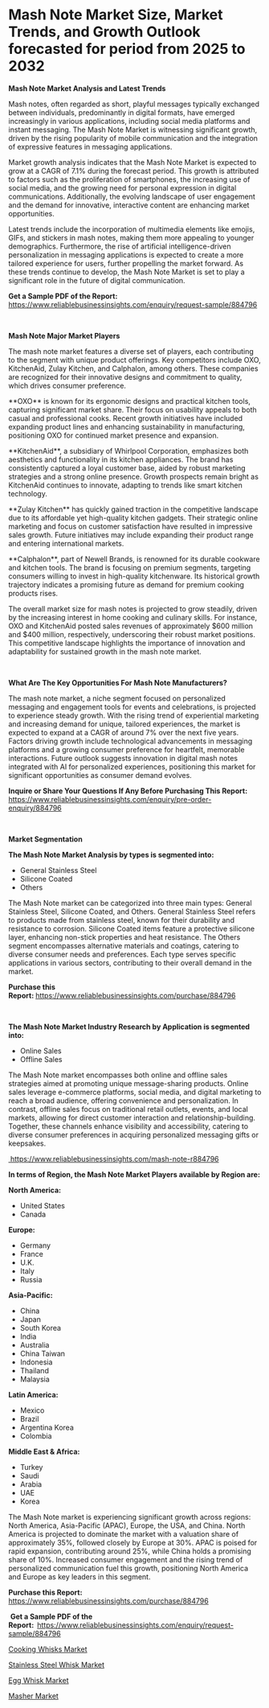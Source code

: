 <p><h1>Mash Note Market Size, Market Trends, and Growth Outlook forecasted for period from 2025 to 2032</h1></p><p><strong>Mash Note Market Analysis and Latest Trends</strong></p>
<p><p>Mash notes, often regarded as short, playful messages typically exchanged between individuals, predominantly in digital formats, have emerged increasingly in various applications, including social media platforms and instant messaging. The Mash Note Market is witnessing significant growth, driven by the rising popularity of mobile communication and the integration of expressive features in messaging applications.</p><p>Market growth analysis indicates that the Mash Note Market is expected to grow at a CAGR of 7.1% during the forecast period. This growth is attributed to factors such as the proliferation of smartphones, the increasing use of social media, and the growing need for personal expression in digital communications. Additionally, the evolving landscape of user engagement and the demand for innovative, interactive content are enhancing market opportunities. </p><p>Latest trends include the incorporation of multimedia elements like emojis, GIFs, and stickers in mash notes, making them more appealing to younger demographics. Furthermore, the rise of artificial intelligence-driven personalization in messaging applications is expected to create a more tailored experience for users, further propelling the market forward. As these trends continue to develop, the Mash Note Market is set to play a significant role in the future of digital communication.</p></p>
<p><strong>Get a Sample PDF of the Report:&nbsp;</strong> <a href="https://www.reliablebusinessinsights.com/enquiry/request-sample/884796?utm_campaign=84&utm_medium=2&utm_source=Github&utm_content=ia&utm_term=05022025&utm_id=mash-note">https://www.reliablebusinessinsights.com/enquiry/request-sample/884796</a></p>
<p>&nbsp;</p>
<p><strong>Mash Note Major Market Players</strong></p>
<p><p>The mash note market features a diverse set of players, each contributing to the segment with unique product offerings. Key competitors include OXO, KitchenAid, Zulay Kitchen, and Calphalon, among others. These companies are recognized for their innovative designs and commitment to quality, which drives consumer preference.</p><p>**OXO** is known for its ergonomic designs and practical kitchen tools, capturing significant market share. Their focus on usability appeals to both casual and professional cooks. Recent growth initiatives have included expanding product lines and enhancing sustainability in manufacturing, positioning OXO for continued market presence and expansion.</p><p>**KitchenAid**, a subsidiary of Whirlpool Corporation, emphasizes both aesthetics and functionality in its kitchen appliances. The brand has consistently captured a loyal customer base, aided by robust marketing strategies and a strong online presence. Growth prospects remain bright as KitchenAid continues to innovate, adapting to trends like smart kitchen technology.</p><p>**Zulay Kitchen** has quickly gained traction in the competitive landscape due to its affordable yet high-quality kitchen gadgets. Their strategic online marketing and focus on customer satisfaction have resulted in impressive sales growth. Future initiatives may include expanding their product range and entering international markets.</p><p>**Calphalon**, part of Newell Brands, is renowned for its durable cookware and kitchen tools. The brand is focusing on premium segments, targeting consumers willing to invest in high-quality kitchenware. Its historical growth trajectory indicates a promising future as demand for premium cooking products rises.</p><p>The overall market size for mash notes is projected to grow steadily, driven by the increasing interest in home cooking and culinary skills. For instance, OXO and KitchenAid posted sales revenues of approximately $600 million and $400 million, respectively, underscoring their robust market positions. This competitive landscape highlights the importance of innovation and adaptability for sustained growth in the mash note market.</p></p>
<p>&nbsp;</p>
<p><strong>What Are The Key Opportunities For Mash Note Manufacturers?</strong></p>
<p><p>The mash note market, a niche segment focused on personalized messaging and engagement tools for events and celebrations, is projected to experience steady growth. With the rising trend of experiential marketing and increasing demand for unique, tailored experiences, the market is expected to expand at a CAGR of around 7% over the next five years. Factors driving growth include technological advancements in messaging platforms and a growing consumer preference for heartfelt, memorable interactions. Future outlook suggests innovation in digital mash notes integrated with AI for personalized experiences, positioning this market for significant opportunities as consumer demand evolves.</p></p>
<p><strong>Inquire or Share Your Questions If Any Before Purchasing This Report:</strong> <a href="https://www.reliablebusinessinsights.com/enquiry/pre-order-enquiry/884796?utm_campaign=84&utm_medium=2&utm_source=Github&utm_content=ia&utm_term=05022025&utm_id=mash-note">https://www.reliablebusinessinsights.com/enquiry/pre-order-enquiry/884796</a></p>
<p>&nbsp;</p>
<p><strong>Market Segmentation</strong></p>
<p><strong>The Mash Note Market Analysis by types is segmented into:</strong></p>
<p><ul><li>General Stainless Steel</li><li>Silicone Coated</li><li>Others</li></ul></p>
<p><p>The Mash Note market can be categorized into three main types: General Stainless Steel, Silicone Coated, and Others. General Stainless Steel refers to products made from stainless steel, known for their durability and resistance to corrosion. Silicone Coated items feature a protective silicone layer, enhancing non-stick properties and heat resistance. The Others segment encompasses alternative materials and coatings, catering to diverse consumer needs and preferences. Each type serves specific applications in various sectors, contributing to their overall demand in the market.</p></p>
<p><strong>Purchase this Report:&nbsp;</strong><a href="https://www.reliablebusinessinsights.com/purchase/884796?utm_campaign=84&utm_medium=2&utm_source=Github&utm_content=ia&utm_term=05022025&utm_id=mash-note">https://www.reliablebusinessinsights.com/purchase/884796</a></p>
<p>&nbsp;</p>
<p><strong>The Mash Note Market Industry Research by Application is segmented into:</strong></p>
<p><ul><li>Online Sales</li><li>Offline Sales</li></ul></p>
<p><p>The Mash Note market encompasses both online and offline sales strategies aimed at promoting unique message-sharing products. Online sales leverage e-commerce platforms, social media, and digital marketing to reach a broad audience, offering convenience and personalization. In contrast, offline sales focus on traditional retail outlets, events, and local markets, allowing for direct customer interaction and relationship-building. Together, these channels enhance visibility and accessibility, catering to diverse consumer preferences in acquiring personalized messaging gifts or keepsakes.</p></p>
<p><a href="https://www.reliablebusinessinsights.com/mash-note-r884796?utm_campaign=84&utm_medium=2&utm_source=Github&utm_content=ia&utm_term=05022025&utm_id=mash-note">&nbsp;https://www.reliablebusinessinsights.com/mash-note-r884796</a></p>
<p><strong>In terms of Region, the Mash Note Market Players available by Region are:</strong></p>
<p>
    <p> <strong> North America: </strong>
        <ul>
            <li>United States</li>
            <li>Canada</li>
        </ul>
        </p> 
    <p> <strong> Europe: </strong>
        <ul>
            <li>Germany</li>
            <li>France</li>
            <li>U.K.</li>
            <li>Italy</li>
            <li>Russia</li>
        </ul>
        </p> 
    <p> <strong> Asia-Pacific: </strong>
        <ul>
            <li>China</li>
            <li>Japan</li>
            <li>South Korea</li>
            <li>India</li>
            <li>Australia</li>
            <li>China Taiwan</li>
            <li>Indonesia</li>
            <li>Thailand</li>
            <li>Malaysia</li>
        </ul>
        </p> 
    <p> <strong> Latin America: </strong>
        <ul>
            <li>Mexico</li>
            <li>Brazil</li>
            <li>Argentina Korea</li>
            <li>Colombia</li>
        </ul>
        </p> 
    <p> <strong> Middle East & Africa: </strong>
        <ul>
            <li>Turkey</li>
            <li>Saudi</li>
            <li>Arabia</li>
            <li>UAE</li>
            <li>Korea</li>
        </ul>
    </p>
    </p>
<p><p>The Mash Note market is experiencing significant growth across regions: North America, Asia-Pacific (APAC), Europe, the USA, and China. North America is projected to dominate the market with a valuation share of approximately 35%, followed closely by Europe at 30%. APAC is poised for rapid expansion, contributing around 25%, while China holds a promising share of 10%. Increased consumer engagement and the rising trend of personalized communication fuel this growth, positioning North America and Europe as key leaders in this segment.</p></p>
<p><strong>Purchase this Report: </strong><a href="https://www.reliablebusinessinsights.com/purchase/884796?utm_campaign=84&utm_medium=2&utm_source=Github&utm_content=ia&utm_term=05022025&utm_id=mash-note">https://www.reliablebusinessinsights.com/purchase/884796</a></p>
<p>&nbsp;<strong>Get a Sample PDF of the Report:&nbsp;&nbsp;</strong><a href="https://www.reliablebusinessinsights.com/enquiry/request-sample/884796?utm_campaign=84&utm_medium=2&utm_source=Github&utm_content=ia&utm_term=05022025&utm_id=mash-note">https://www.reliablebusinessinsights.com/enquiry/request-sample/884796</a></p>
<p><strong></strong></p>
<p><p><a href="https://github.com/meuskocov/Market-Research-Report-List-1/blob/main/cooking-whisks-market.md?utm_campaign=84&utm_medium=2&utm_source=Github&utm_content=ia&utm_term=05022025&utm_id=mash-note">Cooking Whisks Market</a></p><p><a href="https://github.com/genayziben/Market-Research-Report-List-1/blob/main/stainless-steel-whisk-market.md?utm_campaign=84&utm_medium=2&utm_source=Github&utm_content=ia&utm_term=05022025&utm_id=mash-note">Stainless Steel Whisk Market</a></p><p><a href="https://github.com/binnazcassam/Market-Research-Report-List-1/blob/main/egg-whisk-market.md?utm_campaign=84&utm_medium=2&utm_source=Github&utm_content=ia&utm_term=05022025&utm_id=mash-note">Egg Whisk Market</a></p><p><a href="https://github.com/beroxiluwaya/Market-Research-Report-List-1/blob/main/masher-market.md?utm_campaign=84&utm_medium=2&utm_source=Github&utm_content=ia&utm_term=05022025&utm_id=mash-note">Masher Market</a></p></p>